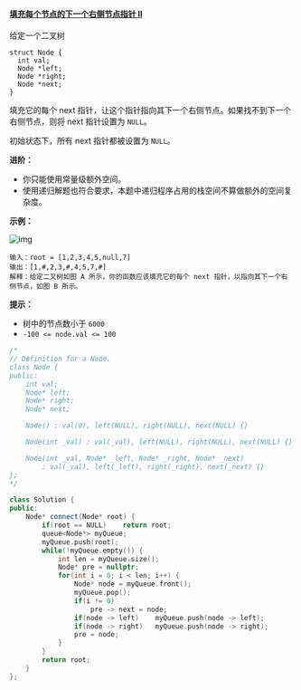 #### [填充每个节点的下一个右侧节点指针 II](https://leetcode-cn.com/problems/populating-next-right-pointers-in-each-node-ii/)

给定一个二叉树

```
struct Node {
  int val;
  Node *left;
  Node *right;
  Node *next;
}
```

填充它的每个 next 指针，让这个指针指向其下一个右侧节点。如果找不到下一个右侧节点，则将 next 指针设置为 `NULL`。

初始状态下，所有 next 指针都被设置为 `NULL`。

 

**进阶：**

- 你只能使用常量级额外空间。
- 使用递归解题也符合要求，本题中递归程序占用的栈空间不算做额外的空间复杂度。

 

**示例：**

![img](https://assets.leetcode-cn.com/aliyun-lc-upload/uploads/2019/02/15/117_sample.png)

```
输入：root = [1,2,3,4,5,null,7]
输出：[1,#,2,3,#,4,5,7,#]
解释：给定二叉树如图 A 所示，你的函数应该填充它的每个 next 指针，以指向其下一个右侧节点，如图 B 所示。
```

 

**提示：**

- 树中的节点数小于 `6000`
- `-100 <= node.val <= 100`

```c++
/*
// Definition for a Node.
class Node {
public:
    int val;
    Node* left;
    Node* right;
    Node* next;

    Node() : val(0), left(NULL), right(NULL), next(NULL) {}

    Node(int _val) : val(_val), left(NULL), right(NULL), next(NULL) {}

    Node(int _val, Node* _left, Node* _right, Node* _next)
        : val(_val), left(_left), right(_right), next(_next) {}
};
*/

class Solution {
public:
    Node* connect(Node* root) {
        if(root == NULL)    return root;
        queue<Node*> myQueue;
        myQueue.push(root);
        while(!myQueue.empty()) {
            int len = myQueue.size();
            Node* pre = nullptr;
            for(int i = 0; i < len; i++) {
                Node* node = myQueue.front();
                myQueue.pop();
                if(i != 0)
                    pre -> next = node;
                if(node -> left)    myQueue.push(node -> left);
                if(node -> right)   myQueue.push(node -> right);
                pre = node;
            }
        }
        return root;
    }
};
```


